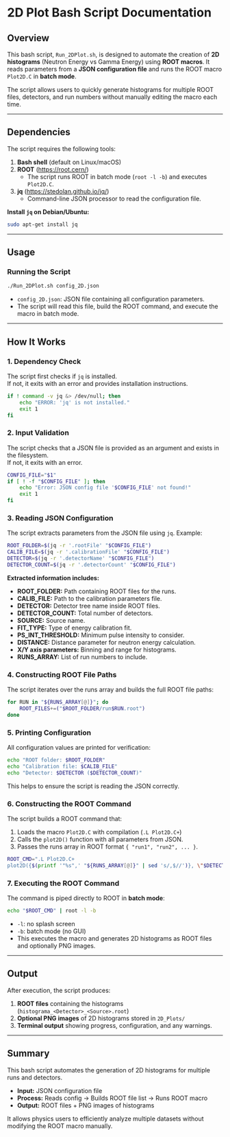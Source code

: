 # 2D Plot Bash Script Documentation

## Overview

This bash script, `Run_2DPlot.sh`, is designed to automate the creation of **2D histograms** (Neutron Energy vs Gamma Energy) using **ROOT macros**. It reads parameters from a **JSON configuration file** and runs the ROOT macro `Plot2D.C` in **batch mode**.

The script allows users to quickly generate histograms for multiple ROOT files, detectors, and run numbers without manually editing the macro each time.

---

## Dependencies

The script requires the following tools:

1. **Bash shell** (default on Linux/macOS)
2. **ROOT** (https://root.cern/)
   - The script runs ROOT in batch mode (`root -l -b`) and executes `Plot2D.C`.
3. **jq** (https://stedolan.github.io/jq/)
   - Command-line JSON processor to read the configuration file.

**Install `jq` on Debian/Ubuntu:**
```bash
sudo apt-get install jq
```

---

## Usage

### Running the Script
```bash
./Run_2DPlot.sh config_2D.json
```

- `config_2D.json`: JSON file containing all configuration parameters.
- The script will read this file, build the ROOT command, and execute the macro in batch mode.

---

## How It Works

### 1. Dependency Check

The script first checks if `jq` is installed.  
If not, it exits with an error and provides installation instructions.

```bash
if ! command -v jq &> /dev/null; then
    echo "ERROR: 'jq' is not installed."
    exit 1
fi
```

### 2. Input Validation

The script checks that a JSON file is provided as an argument and exists in the filesystem.  
If not, it exits with an error.

```bash
CONFIG_FILE="$1"
if [ ! -f "$CONFIG_FILE" ]; then
    echo "Error: JSON config file '$CONFIG_FILE' not found!"
    exit 1
fi
```

### 3. Reading JSON Configuration

The script extracts parameters from the JSON file using `jq`. Example:

```bash
ROOT_FOLDER=$(jq -r '.rootFile' "$CONFIG_FILE")
CALIB_FILE=$(jq -r '.calibrationFile' "$CONFIG_FILE")
DETECTOR=$(jq -r '.detectorName' "$CONFIG_FILE")
DETECTOR_COUNT=$(jq -r '.detectorCount' "$CONFIG_FILE")
```

**Extracted information includes:**

- **ROOT_FOLDER:** Path containing ROOT files for the runs.
- **CALIB_FILE:** Path to the calibration parameters file.
- **DETECTOR:** Detector tree name inside ROOT files.
- **DETECTOR_COUNT:** Total number of detectors.
- **SOURCE:** Source name.
- **FIT_TYPE:** Type of energy calibration fit.
- **PS_INT_THRESHOLD:** Minimum pulse intensity to consider.
- **DISTANCE:** Distance parameter for neutron energy calculation.
- **X/Y axis parameters:** Binning and range for histograms.
- **RUNS_ARRAY:** List of run numbers to include.

### 4. Constructing ROOT File Paths

The script iterates over the runs array and builds the full ROOT file paths:

```bash
for RUN in "${RUNS_ARRAY[@]}"; do
    ROOT_FILES+=("$ROOT_FOLDER/run$RUN.root")
done
```

### 5. Printing Configuration

All configuration values are printed for verification:

```bash
echo "ROOT folder: $ROOT_FOLDER"
echo "Calibration file: $CALIB_FILE"
echo "Detector: $DETECTOR ($DETECTOR_COUNT)"
```

This helps to ensure the script is reading the JSON correctly.

### 6. Constructing the ROOT Command

The script builds a ROOT command that:

1. Loads the macro `Plot2D.C` with compilation (`.L Plot2D.C+`)
2. Calls the `plot2D()` function with all parameters from JSON.
3. Passes the runs array in ROOT format `{ "run1", "run2", ... }`.

```bash
ROOT_CMD=".L Plot2D.C+
plot2D({$(printf '"%s",' "${RUNS_ARRAY[@]}" | sed 's/,$//')}, \"$DETECTOR\", $DETECTOR_COUNT, \"$SOURCE\", \"$FIT_TYPE\", ...);"
```

### 7. Executing the ROOT Command

The command is piped directly to ROOT in **batch mode**:

```bash
echo "$ROOT_CMD" | root -l -b
```

- `-l`: no splash screen
- `-b`: batch mode (no GUI)
- This executes the macro and generates 2D histograms as ROOT files and optionally PNG images.

---

## Output

After execution, the script produces:

1. **ROOT files** containing the histograms (`histograma_<Detector>_<Source>.root`)
2. **Optional PNG images** of 2D histograms stored in `2D_Plots/`
3. **Terminal output** showing progress, configuration, and any warnings.

---

## Summary

This bash script automates the generation of 2D histograms for multiple runs and detectors.  

- **Input:** JSON configuration file  
- **Process:** Reads config → Builds ROOT file list → Runs ROOT macro  
- **Output:** ROOT files + PNG images of histograms  

It allows physics users to efficiently analyze multiple datasets without modifying the ROOT macro manually.
